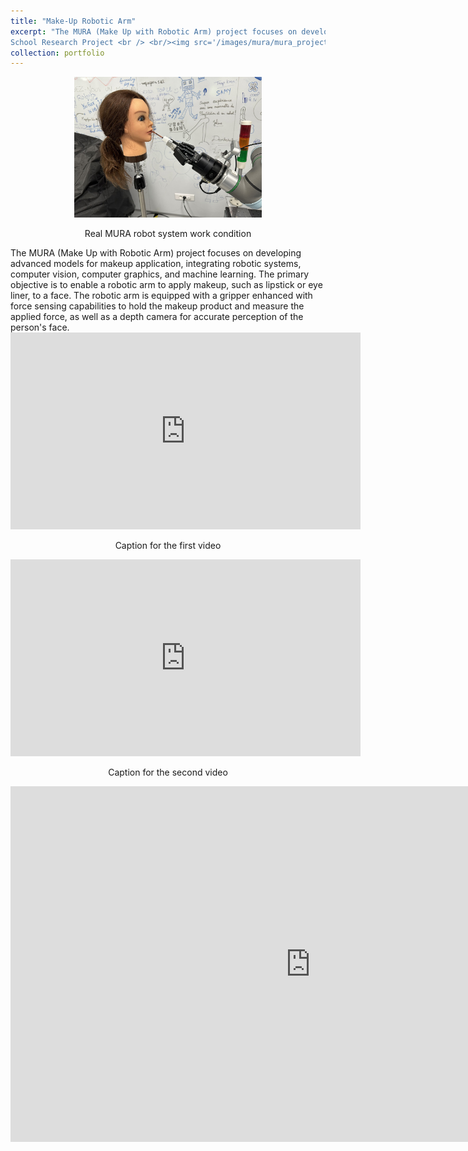 ```yaml
---
title: "Make-Up Robotic Arm"
excerpt: "The MURA (Make Up with Robotic Arm) project focuses on developing advanced models for makeup application, integrating robotic systems, computer vision, computer graphics, and machine learning. The primary objective is to enable a robotic arm to apply makeup, such as lipstick or eye liner, to a face. The robotic arm is equipped with a gripper enhanced with force sensing capabilities to hold the makeup product and measure the applied force, as well as a depth camera for accurate perception of the person's face. 
School Research Project <br /> <br/><img src='/images/mura/mura_project_1.png'/>"
collection: portfolio
---
```

<div align="center">
  <img src="/images/mura/ur5_robot.jpg" width="300">
  <br>
  <p>Real MURA robot system work condition</p>
</div>
The MURA (Make Up with Robotic Arm) project focuses on developing advanced models for makeup application, integrating robotic systems, computer vision, computer graphics, and machine learning. The primary objective is to enable a robotic arm to apply makeup, such as lipstick or eye liner, to a face. The robotic arm is equipped with a gripper enhanced with force sensing capabilities to hold the makeup product and measure the applied force, as well as a depth camera for accurate perception of the person's face. 

<div align="center">
  <iframe width="560" height="315" src="https://youtu.be/2RD5qAXnDT8?si=cJuJLJJJmrbEwzp_" frameborder="0" allow="accelerometer; autoplay; clipboard-write; encrypted-media; gyroscope; picture-in-picture" allowfullscreen></iframe>
  <p>Caption for the first video</p>
</div>

<div align="center">
  <iframe width="560" height="315" src="https://drive.google.com/file/d/1Pj3Jq-9fJCHsB-VlBw_cPJaKj1OCRem1/view?usp=sharing" frameborder="0" allow="accelerometer; autoplay; clipboard-write; encrypted-media; gyroscope; picture-in-picture" allowfullscreen></iframe>
  <p>Caption for the second video</p>
</div>

<iframe src="https://view.officeapps.live.com/op/embed.aspx?src=[URL_TO_YOUR_PPT]" width="960" height="569" frameborder="0" scrolling="no"></iframe>

